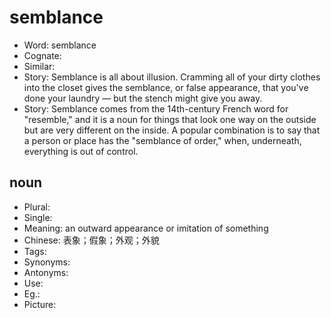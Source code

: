 # semblance

- Word: semblance
- Cognate: 
- Similar: 
- Story: Semblance is all about illusion. Cramming all of your dirty clothes into the closet gives the semblance, or false appearance, that you've done your laundry — but the stench might give you away.
- Story: Semblance comes from the 14th-century French word for "resemble," and it is a noun for things that look one way on the outside but are very different on the inside. A popular combination is to say that a person or place has the "semblance of order," when, underneath, everything is out of control.

## noun

- Plural: 
- Single: 
- Meaning: an outward appearance or imitation of something
- Chinese: 表象；假象；外观；外貌
- Tags: 
- Synonyms: 
- Antonyms: 
- Use: 
- Eg.: 
- Picture: 

